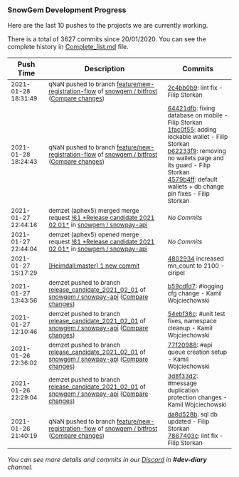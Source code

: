 
### SnowGem Development Progress

Here are the last 10 pushes to the projects we are currently working.

There is a total of 3627 commits since 20/01/2020. You can see the complete history in
 [Complete_list.md](Complete_list.md) file.

| Push Time | Description | Commits |
| --- | --- | --- |
| <sub>2021-01-28 18:31:49</sub> | <sub>qNaN pushed to branch [feature/new\-registration\-flow](https://gitlab.com/snowgem/bitfrost/commits/feature/new-registration-flow) of [snowgem / bitfrost](https://gitlab.com/snowgem/bitfrost) ([Compare changes](https://gitlab.com/snowgem/bitfrost/compare/4579b4ff484e2a1c3352bd453b74d237a708e720...2c4bb0b93914031ea4ef4570e34af3d349519652))</sub> | <sub>[2c4bb0b9](https://gitlab.com/snowgem/bitfrost/-/commit/2c4bb0b93914031ea4ef4570e34af3d349519652): lint fix - Filip Storkan</sub> |
| <sub>2021-01-28 18:24:43</sub> | <sub>qNaN pushed to branch [feature/new\-registration\-flow](https://gitlab.com/snowgem/bitfrost/commits/feature/new-registration-flow) of [snowgem / bitfrost](https://gitlab.com/snowgem/bitfrost) ([Compare changes](https://gitlab.com/snowgem/bitfrost/compare/7867403c06d51614e4d18b8d4c485708ffac3317...4579b4ff484e2a1c3352bd453b74d237a708e720))</sub> | <sub>[64421dfb](https://gitlab.com/snowgem/bitfrost/-/commit/64421dfba67f2f3cb521a1fa2a6676c754b41551): fixing database on mobile - Filip Storkan<br>[1fac0f55](https://gitlab.com/snowgem/bitfrost/-/commit/1fac0f5501d7e9c483b52b9fae1ced48a0ab5b38): adding lockable wallet - Filip Storkan<br>[b62233f9](https://gitlab.com/snowgem/bitfrost/-/commit/b62233f98282501dd1afea050194c7aff77ec290): removing no wallets page and its guard - Filip Storkan<br>[4579b4ff](https://gitlab.com/snowgem/bitfrost/-/commit/4579b4ff484e2a1c3352bd453b74d237a708e720): default wallets + db change pin fixes - Filip Storkan</sub> |
| <sub>2021-01-27 22:44:16</sub> | <sub>demzet (aphex5) merged merge request [\!61 \*Release candidate 2021 02 01\*](https://gitlab.com/snowgem/snowpay-api/-/merge_requests/61) in [snowgem / snowpay\-api](https://gitlab.com/snowgem/snowpay-api)</sub> | <sub>_No Commits_</sub> |
| <sub>2021-01-27 22:44:04</sub> | <sub>demzet (aphex5) opened merge request [\!61 \*Release candidate 2021 02 01\*](https://gitlab.com/snowgem/snowpay-api/-/merge_requests/61) in [snowgem / snowpay\-api](https://gitlab.com/snowgem/snowpay-api)</sub> | <sub>_No Commits_</sub> |
| <sub>2021-01-27 15:17:29</sub> | <sub>[[Heimdall:master] 1 new commit](https://github.com/ciripel/Heimdall/commit/4802934c7b7d263d0b43c9cee7a92fe92b0995d9)</sub> | <sub>[4802934](https://github.com/ciripel/Heimdall/commit/4802934c7b7d263d0b43c9cee7a92fe92b0995d9) increased mn_count to 2100 - ciripel</sub> |
| <sub>2021-01-27 13:43:56</sub> | <sub>demzet pushed to branch [release\_candidate\_2021\_02\_01](https://gitlab.com/snowgem/snowpay-api/commits/release_candidate_2021_02_01) of [snowgem / snowpay\-api](https://gitlab.com/snowgem/snowpay-api) ([Compare changes](https://gitlab.com/snowgem/snowpay-api/compare/54ebf38c92d97b6b6e8d8cdee7fb201fa8f25827...b59cdfd7af83c8a66e5a97abf9c6c151358e9bb1))</sub> | <sub>[b59cdfd7](https://gitlab.com/snowgem/snowpay-api/-/commit/b59cdfd7af83c8a66e5a97abf9c6c151358e9bb1): #logging cfg change - Kamil Wojciechowski</sub> |
| <sub>2021-01-27 12:10:46</sub> | <sub>demzet pushed to branch [release\_candidate\_2021\_02\_01](https://gitlab.com/snowgem/snowpay-api/commits/release_candidate_2021_02_01) of [snowgem / snowpay\-api](https://gitlab.com/snowgem/snowpay-api) ([Compare changes](https://gitlab.com/snowgem/snowpay-api/compare/77f209888e835ccb66150ec995e0d784de62da8c...54ebf38c92d97b6b6e8d8cdee7fb201fa8f25827))</sub> | <sub>[54ebf38c](https://gitlab.com/snowgem/snowpay-api/-/commit/54ebf38c92d97b6b6e8d8cdee7fb201fa8f25827): #unit test fixes, namespace cleanup - Kamil Wojciechowski</sub> |
| <sub>2021-01-26 22:36:02</sub> | <sub>demzet pushed to branch [release\_candidate\_2021\_02\_01](https://gitlab.com/snowgem/snowpay-api/commits/release_candidate_2021_02_01) of [snowgem / snowpay\-api](https://gitlab.com/snowgem/snowpay-api) ([Compare changes](https://gitlab.com/snowgem/snowpay-api/compare/3d8f33d247ab143d0ea04f6cdae8b0a0da8b090a...77f209888e835ccb66150ec995e0d784de62da8c))</sub> | <sub>[77f20988](https://gitlab.com/snowgem/snowpay-api/-/commit/77f209888e835ccb66150ec995e0d784de62da8c): #api queue creation setup - Kamil Wojciechowski</sub> |
| <sub>2021-01-26 22:29:04</sub> | <sub>demzet pushed to branch [release\_candidate\_2021\_02\_01](https://gitlab.com/snowgem/snowpay-api/commits/release_candidate_2021_02_01) of [snowgem / snowpay\-api](https://gitlab.com/snowgem/snowpay-api) ([Compare changes](https://gitlab.com/snowgem/snowpay-api/compare/52eba6aa210e400569301308626316cf75654f89...3d8f33d247ab143d0ea04f6cdae8b0a0da8b090a))</sub> | <sub>[3d8f33d2](https://gitlab.com/snowgem/snowpay-api/-/commit/3d8f33d247ab143d0ea04f6cdae8b0a0da8b090a): #message duplication protection changes - Kamil Wojciechowski</sub> |
| <sub>2021-01-26 21:40:19</sub> | <sub>qNaN pushed to branch [feature/new\-registration\-flow](https://gitlab.com/snowgem/bitfrost/commits/feature/new-registration-flow) of [snowgem / bitfrost](https://gitlab.com/snowgem/bitfrost) ([Compare changes](https://gitlab.com/snowgem/bitfrost/compare/e00ce3ccf4b6562b4dd92aec4f746c303acd9882...7867403c06d51614e4d18b8d4c485708ffac3317))</sub> | <sub>[da8d528b](https://gitlab.com/snowgem/bitfrost/-/commit/da8d528b2ed29f4643311c4dfd1fc7f70befee78): sql db updated - Filip Storkan<br>[7867403c](https://gitlab.com/snowgem/bitfrost/-/commit/7867403c06d51614e4d18b8d4c485708ffac3317): lint fix - Filip Storkan</sub> |

_You can see more details and commits in our [Discord](https://discord.gg/zumGnbg) in **#dev-diary** channel._
